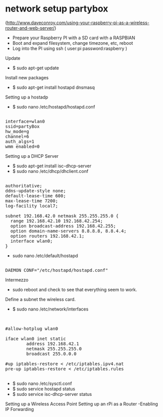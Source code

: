 network setup partybox
======================

(http://www.daveconroy.com/using-your-raspberry-pi-as-a-wireless-router-and-web-server/)

* Prepare your Raspberry PI with a SD card with a RASPBIAN
* Boot and expand filesystem, change timezone, etc, reboot
* Log into the PI using ssh ( user:pi password:raspberry )

Update
* $ sudo apt-get update

Install new packages
* $ sudo apt-get install hostapd dnsmasq 

Setting up a hostadp 
* $ sudo nano /etc/hostapd/hostapd.conf 

<pre> 
interface=wlan0
ssid=partyBox
hw_mode=g
channel=6
auth_algs=1
wmm_enabled=0 
</pre>

Setting up a DHCP Server

* $ sudo apt-get install isc-dhcp-server
* $ sudo nano /etc/dhcp/dhclient.conf 

<pre> 
authoritative;
ddns-update-style none;
default-lease-time 600;
max-lease-time 7200;
log-facility local7;

subnet 192.168.42.0 netmask 255.255.255.0 {
  range 192.168.42.10 192.168.42.254;
  option broadcast-address 192.168.42.255;
  option domain-name-servers 8.8.8.8, 8.8.4.4;
  option routers 192.168.42.1;
  interface wlan0;
}
</pre>

* sudo nano /etc/default/hostapd

<pre> 
DAEMON_CONF="/etc/hostapd/hostapd.conf"
</pre>

Intermezzo
* sudo reboot and check to see that everything seem to work.

Define a subnet the wireless card.
* $ sudo nano /etc/network/interfaces

<pre> 
 
#allow-hotplug wlan0

iface wlan0 inet static
        address 192.168.42.1
        netmask 255.255.255.0
        broadcast 255.0.0.0
        
#up iptables-restore < /etc/iptables.ipv4.nat
pre-up iptables-restore < /etc/iptables.rules
 
</pre>

* $ sudo nano /etc/sysctl.conf
* $ sudo service hostapd status
* $ sudo service isc-dhcp-server status

Setting up a Wireless Access Point
Setting up an rPi as a Router
-Enabling IP Forwarding
